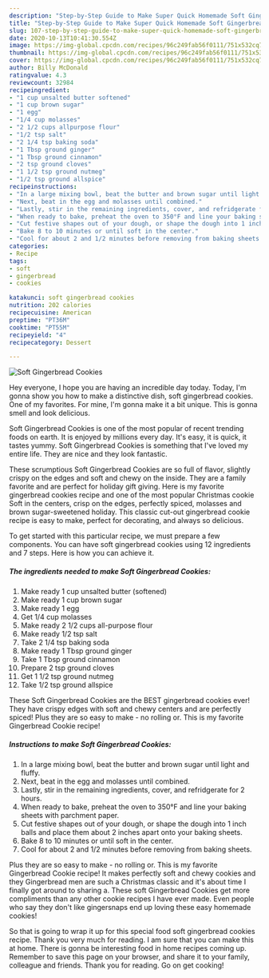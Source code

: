 ```yaml
---
description: "Step-by-Step Guide to Make Super Quick Homemade Soft Gingerbread Cookies"
title: "Step-by-Step Guide to Make Super Quick Homemade Soft Gingerbread Cookies"
slug: 107-step-by-step-guide-to-make-super-quick-homemade-soft-gingerbread-cookies
date: 2020-10-13T10:41:30.554Z
image: https://img-global.cpcdn.com/recipes/96c249fab56f0111/751x532cq70/soft-gingerbread-cookies-recipe-main-photo.jpg
thumbnail: https://img-global.cpcdn.com/recipes/96c249fab56f0111/751x532cq70/soft-gingerbread-cookies-recipe-main-photo.jpg
cover: https://img-global.cpcdn.com/recipes/96c249fab56f0111/751x532cq70/soft-gingerbread-cookies-recipe-main-photo.jpg
author: Billy McDonald
ratingvalue: 4.3
reviewcount: 32984
recipeingredient:
- "1 cup unsalted butter softened"
- "1 cup brown sugar"
- "1 egg"
- "1/4 cup molasses"
- "2 1/2 cups allpurpose flour"
- "1/2 tsp salt"
- "2 1/4 tsp baking soda"
- "1 Tbsp ground ginger"
- "1 Tbsp ground cinnamon"
- "2 tsp ground cloves"
- "1 1/2 tsp ground nutmeg"
- "1/2 tsp ground allspice"
recipeinstructions:
- "In a large mixing bowl, beat the butter and brown sugar until light and fluffy."
- "Next, beat in the egg and molasses until combined."
- "Lastly, stir in the remaining ingredients, cover, and refridgerate for 2 hours."
- "When ready to bake, preheat the oven to 350°F and line your baking sheets with parchment paper."
- "Cut festive shapes out of your dough, or shape the dough into 1 inch balls and place them about 2 inches apart onto your baking sheets."
- "Bake 8 to 10 minutes or until soft in the center."
- "Cool for about 2 and 1/2 minutes before removing from baking sheets."
categories:
- Recipe
tags:
- soft
- gingerbread
- cookies

katakunci: soft gingerbread cookies 
nutrition: 202 calories
recipecuisine: American
preptime: "PT36M"
cooktime: "PT55M"
recipeyield: "4"
recipecategory: Dessert

---
```



![Soft Gingerbread Cookies](https://img-global.cpcdn.com/recipes/96c249fab56f0111/751x532cq70/soft-gingerbread-cookies-recipe-main-photo.jpg)

Hey everyone, I hope you are having an incredible day today. Today, I'm gonna show you how to make a distinctive dish, soft gingerbread cookies. One of my favorites. For mine, I'm gonna make it a bit unique. This is gonna smell and look delicious.

Soft Gingerbread Cookies is one of the most popular of recent trending foods on earth. It is enjoyed by millions every day. It's easy, it is quick, it tastes yummy. Soft Gingerbread Cookies is something that I've loved my entire life. They are nice and they look fantastic.

These scrumptious Soft Gingerbread Cookies are so full of flavor, slightly crispy on the edges and soft and chewy on the inside. They are a family favorite and are perfect for holiday gift giving. Here is my favorite gingerbread cookies recipe and one of the most popular Christmas cookie Soft in the centers, crisp on the edges, perfectly spiced, molasses and brown sugar-sweetened holiday. This classic cut-out gingerbread cookie recipe is easy to make, perfect for decorating, and always so delicious.


To get started with this particular recipe, we must prepare a few components. You can have soft gingerbread cookies using 12 ingredients and 7 steps. Here is how you can achieve it.

<!--inarticleads1-->

##### The ingredients needed to make Soft Gingerbread Cookies:

1. Make ready 1 cup unsalted butter (softened)
1. Make ready 1 cup brown sugar
1. Make ready 1 egg
1. Get 1/4 cup molasses
1. Make ready 2 1/2 cups all-purpose flour
1. Make ready 1/2 tsp salt
1. Take 2 1/4 tsp baking soda
1. Make ready 1 Tbsp ground ginger
1. Take 1 Tbsp ground cinnamon
1. Prepare 2 tsp ground cloves
1. Get 1 1/2 tsp ground nutmeg
1. Take 1/2 tsp ground allspice


These Soft Gingerbread Cookies are the BEST gingerbread cookies ever! They have crispy edges with soft and chewy centers and are perfectly spiced! Plus they are so easy to make - no rolling or. This is my favorite Gingerbread Cookie recipe! 

<!--inarticleads2-->

##### Instructions to make Soft Gingerbread Cookies:

1. In a large mixing bowl, beat the butter and brown sugar until light and fluffy.
1. Next, beat in the egg and molasses until combined.
1. Lastly, stir in the remaining ingredients, cover, and refridgerate for 2 hours.
1. When ready to bake, preheat the oven to 350°F and line your baking sheets with parchment paper.
1. Cut festive shapes out of your dough, or shape the dough into 1 inch balls and place them about 2 inches apart onto your baking sheets.
1. Bake 8 to 10 minutes or until soft in the center.
1. Cool for about 2 and 1/2 minutes before removing from baking sheets.


Plus they are so easy to make - no rolling or. This is my favorite Gingerbread Cookie recipe! It makes perfectly soft and chewy cookies and they Gingerbread men are such a Christmas classic and it&#39;s about time I finally got around to sharing a. These soft Gingerbread Cookies get more compliments than any other cookie recipes I have ever made. Even people who say they don&#39;t like gingersnaps end up loving these easy homemade cookies! 

So that is going to wrap it up for this special food soft gingerbread cookies recipe. Thank you very much for reading. I am sure that you can make this at home. There is gonna be interesting food in home recipes coming up. Remember to save this page on your browser, and share it to your family, colleague and friends. Thank you for reading. Go on get cooking!
